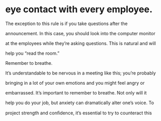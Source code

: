 # eye contact with every employee.

The exception to this rule is if you take questions after the

announcement. In this case, you should look into the computer monitor

at the employees while they’re asking questions. This is natural and will

help you “read the room.”

Remember to breathe.

It’s understandable to be nervous in a meeting like this; you’re probably

bringing in a lot of your own emotions and you might feel angry or

embarrassed. It’s important to remember to breathe. Not only will it

help you do your job, but anxiety can dramatically alter one’s voice. To

project strength and conﬁdence, it’s essential to try to counteract this
